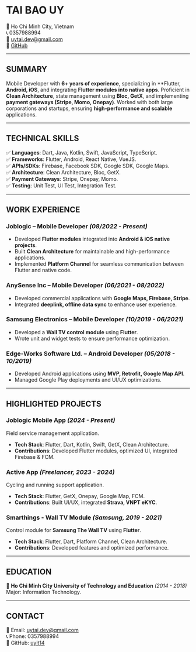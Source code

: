 # TAI BAO UY
📍 Ho Chi Minh City, Vietnam  
📞 0357988994  
📧 uytai.dev@gmail.com  
🔗 [GitHub](https://github.com/uyit14)  

---  

## **SUMMARY**  
Mobile Developer with **6+ years of experience**, specializing in **Flutter, **Android, iOS**, and integrating **Flutter modules into native apps**. Proficient in **Clean Architecture**, state management using **Bloc, GetX**, and implementing **payment gateways (Stripe, Momo, Onepay)**. Worked with both large corporations and startups, ensuring **high-performance and scalable** applications.  

---  

## **TECHNICAL SKILLS**  
✅ **Languages**: Dart, Java, Kotlin, Swift, JavaScript, TypeScript.  
✅ **Frameworks**: Flutter, Android, React Native, VueJS.  
✅ **APIs/SDKs**: Firebase, Facebook SDK, Google SDK, Google Maps.  
✅ **Architecture**: Clean Architecture, Bloc, GetX.  
✅ **Payment Gateways**: Stripe, Onepay, Momo.  
✅ **Testing**: Unit Test, UI Test, Integration Test.  

---  
## **WORK EXPERIENCE**  
### **Joblogic** – Mobile Developer *(08/2022 - Present)*  
- Developed **Flutter modules** integrated into **Android & iOS native projects**.  
- Built **Clean Architecture** for maintainable and high-performance applications.  
- Implemented **Platform Channel** for seamless communication between Flutter and native code.  

### **AnySense Inc** – Mobile Developer *(06/2021 - 08/2022)*  
- Developed commercial applications with **Google Maps, Firebase, Stripe**.  
- Integrated **deeplink, offline data sync** to enhance user experience.  

### **Samsung Electronics** – Mobile Developer *(10/2019 - 06/2021)*  
- Developed a **Wall TV control module** using **Flutter**.  
- Wrote unit and widget tests to ensure performance optimization.  

### **Edge-Works Software Ltd.** – Android Developer *(05/2018 - 10/2019)*  
- Developed Android applications using **MVP, Retrofit, Google Map API**.  
- Managed Google Play deployments and UI/UX optimizations.  

---  

## **HIGHLIGHTED PROJECTS**  
### **Joblogic Mobile App** *(2024 - Present)*  
Field service management application.  
- **Tech Stack**: Flutter, Dart, Kotlin, Swift, GetX, Clean Architecture.  
- **Contributions**: Developed Flutter modules, optimized UI, integrated Firebase & FCM.  

### **Active App** *(Freelancer, 2023 - 2024)*  
Cycling and running support application.  
- **Tech Stack**: Flutter, GetX, Onepay, Google Map, FCM.  
- **Contributions**: Built UI/UX, integrated **Strava, VNPT eKYC**.  

### **Smarthings - Wall TV Module** *(Samsung, 2019 - 2021)*  
Control module for **Samsung The Wall TV** using **Flutter**.  
- **Tech Stack**: Flutter, Dart, Platform Channel, Clean Architecture.  
- **Contributions**: Developed features and optimized performance.  

---  

## **EDUCATION**  
📖 **Ho Chi Minh City University of Technology and Education** *(2014 - 2018)*  
Major: Information Technology.  

---  

## **CONTACT**  
📧 Email: uytai.dev@gmail.com  
📞 Phone: 0357988994  
🔗 GitHub: [uyit14](https://github.com/uyit14)
